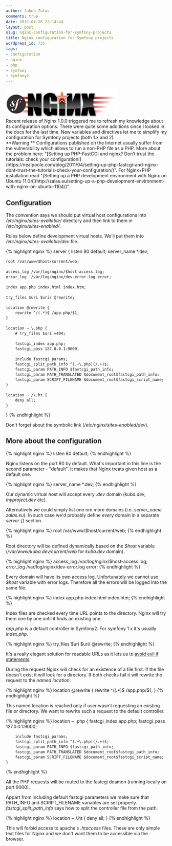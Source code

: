 ```yaml
---
author: Jakub Zalas
comments: true
date: 2011-04-28 22:14:44
layout: post
slug: nginx-configuration-for-symfony-projects
title: Nginx configuration for Symfony projects
wordpress_id: 735
tags:
- configuration
- nginx
- php
- symfony
- Symfony2
---
```


<div class="pull-right">
    <img src="/uploads/wp/2011/04/nginx-symfony.png" title="Nginx and Symfony logos" alt="Nginx and Symfony logos" class="img-responsive" />
</div>
Recent release of Nginx 1.0.0 triggered me to refresh my knowledge about its configuration options. There were quite some additions since I looked in the docs for the last time. New variables and directives let me to simplify my configuration for Symfony projects (both 1.x and 2).

<div class="alert alert-warning" markdown="1">**Warning:** Configurations published on the Internet usually suffer from the vulnerability which allows to run a non-PHP file as a PHP. More about the problem here: "[Setting up PHP-FastCGI and nginx? Don’t trust the tutorials: check your configuration!](https://nealpoole.com/blog/2011/04/setting-up-php-fastcgi-and-nginx-dont-trust-the-tutorials-check-your-configuration/)". For Nginx+PHP installation read "[Setting up a PHP development environment with Nginx on Ubuntu 11.04](http://zalas.eu/setting-up-a-php-development-environment-with-nginx-on-ubuntu-1104/)".</div>


## Configuration


The convention says we should put virtual host configurations into */etc/nginx/sites-available/* directory and then link to them in */etc/nginx/sites-enabled/*.

Rules below define development virtual hosts. We'll put them into */etc/nginx/sites-available/dev* file.

    
{% highlight nginx %}
server {
    listen 80 default;
    server_name *.dev;

    root /var/www/$host/current/web;

    access_log /var/log/nginx/$host-access.log;
    error_log  /var/log/nginx/dev-error.log error;

    index app.php index.html index.htm;

    try_files $uri $uri/ @rewrite;

    location @rewrite {
        rewrite ^/(.*)$ /app.php/$1;
    }

    location ~ \.php {
        # try_files $uri =404;

        fastcgi_index app.php;
        fastcgi_pass 127.0.0.1:9000;

        include fastcgi_params;
        fastcgi_split_path_info ^(.+\.php)(/.+)$;
        fastcgi_param PATH_INFO $fastcgi_path_info;
        fastcgi_param PATH_TRANSLATED $document_root$fastcgi_path_info;
        fastcgi_param SCRIPT_FILENAME $document_root$fastcgi_script_name;
    }

    location ~ /\.ht {
        deny all;
    }
}
{% endhighlight %}


Don't forget about the symbolic link (*/etc/nginx/sites-enabled/dev*).


## More about the configuration



    
{% highlight nginx %}
    listen 80 default;
{% endhighlight %}


Nginx listens on the port 80 by default. What's important in this line is the second parameter - "default". It makes that Nginx treats given host as a default one.

    
{% highlight nginx %}
    server_name *.dev;
{% endhighlight %}


Our dynamic virtual host will accept every *.dev* domain (*kuba.dev*, *myproject.dev* etc).

Alternatively we could simply list one ore more domains (i.e. *server_name zalas.eu*). In such case we'd probably define every domain in a separate _server {}_ section.

    
{% highlight nginx %}
    root /var/www/$host/current/web;
{% endhighlight %}


Root directory will be defined dynamically based on the *$host* variable (*/var/www/kuba.dev/current/web* for *kuba.dev* domain).

    
{% highlight nginx %}
    access_log /var/log/nginx/$host-access.log;
    error_log  /var/log/nginx/dev-error.log error;
{% endhighlight %}


Every domain will have its own access log. Unfortunately we cannot use _$host_ variable with error logs. Therefore all the errors will be logged into the same file.

    
{% highlight nginx %}
    index app.php index.html index.htm;
{% endhighlight %}


Index files are checked every time URL points to the directory. Nginx will try them one by one until it finds an existing one.

*app.php* is a default controller in Symfony2. For symfony 1.x it's usually _index.php_.

    
{% highlight nginx %}
    try_files $uri $uri/ @rewrite;
{% endhighlight %}


It's a really elegant solution for readable URLs as it lets us to [avoid evil if statements](http://wiki.nginx.org/IfIsEvil).

During the request Nginx will check for an existence of a file first. If the file doesn't exist it will look for a directory. If both checks fail it will rewrite the request to the _named location_.

    
{% highlight nginx %}
    location @rewrite {
        rewrite ^/(.*)$ /app.php/$1;
    }
{% endhighlight %}


This named location is reached only if user wasn't requesting an existing file or directory. We want to rewrite such a request to the default controller.

    
{% highlight nginx %}
    location ~ \.php {
        fastcgi_index app.php;
        fastcgi_pass 127.0.0.1:9000;

        include fastcgi_params;
        fastcgi_split_path_info ^(.+\.php)(/.+)$;
        fastcgi_param PATH_INFO $fastcgi_path_info;
        fastcgi_param PATH_TRANSLATED $document_root$fastcgi_path_info;
        fastcgi_param SCRIPT_FILENAME $document_root$fastcgi_script_name;
    }
{% endhighlight %}


All the PHP requests will be routed to the fastcgi deamon (running locally on port 9000).

Appart from including default fastcgi parameters we make sure that PATH_INFO and SCRIPT_FILENAME variables are set properly. *fastcgi_split_path_info* says how to split the controller file from the path.

    
{% highlight nginx %}
    location ~ /\.ht {
        deny all;
    }
{% endhighlight %}


This will forbid access to apache's *.htaccess* files. These are only simple text files for Nginx and we don't want them to be accessible via the browser.


